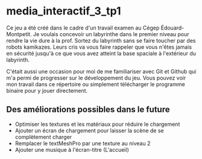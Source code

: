# media_interactif_3_tp1

Ce jeu a été créé dans le cadre d'un travail examen au Cégep Édouard-Montpetit.
Je voulais concevoir un labyrinthe dans le premier niveau pour rendre la vie dure à la prof.
Sortez du labyrinth sans se faire toucher par des robots kamikazes. Leurs cris va vous faire 
rappeler que vous n'êtes jamais en sécurité jusqu'à ce que vous avez atteint la base spaciale
à l'extérieur du labyrinth.

C'était aussi une occasion pour moi de me familiariser avec Git et Github qui m'a permi de progresser sur le développement
du jeu. Vous pouvez voir mon travail dans ce répertoire ou simplement télécharger le programme binaire pour y jouer directement.

## Des améliorations possibles dans le future

* Optimiser les textures et les matériaux pour réduire le chargement
* Ajouter un écran de chargement pour laisser la scène de se complètement charger
* Remplacer le textMeshPro par une texture au niveau 2
* Ajouter une musique à l'écran-titre (L'accueil)
